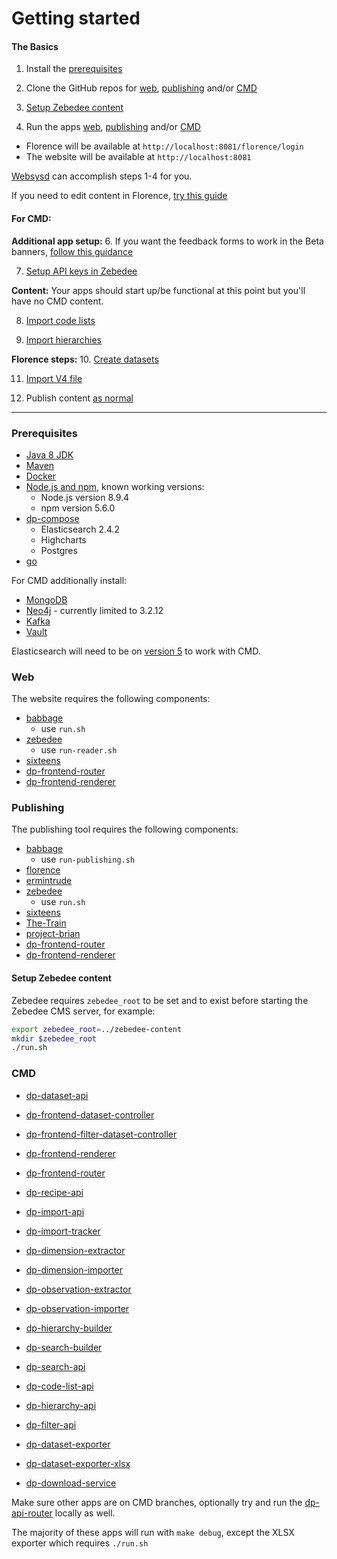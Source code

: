 Getting started
===============

#### The Basics

1. Install the [prerequisites](#prerequisites)

2. Clone the GitHub repos for [web](#web), [publishing](#publishing) and/or [CMD](#cmd)

3. [Setup Zebedee content](#setup-zebedee-content)

4. Run the apps [web](#web), [publishing](#publishing) and/or [CMD](#cmd)
  - Florence will be available at `http://localhost:8081/florence/login`
  - The website will be available at `http://localhost:8081`

[Websysd](https://github.com/ONSdigital/dp/tree/master/websysd) can accomplish steps 1-4 for you.

If you need to edit content in Florence, [try this guide](https://github.com/ONSdigital/florence/tree/cmd-develop/USAGE.md)

#### For CMD:

__Additional app setup:__
6. If you want the feedback forms to work in the Beta banners, [follow this guidance](https://github.com/ONSdigital/dp-frontend-dataset-controller#feedback-service)

7. [Setup API keys in Zebedee](https://github.com/ONSdigital/zebedee#service-authentication-with-zebedee)

__Content:__ Your apps should start up/be functional at this point but you'll have no CMD content.

8. [Import code lists](https://github.com/ONSdigital/dp-code-list-scripts#import-to-a-new-development-environment)

9. [Import hierarchies](https://github.com/ONSdigital/dp-hierarchy-builder#getting-started)

__Florence steps:__
10. [Create datasets](https://github.com/ONSdigital/florence/tree/cmd-develop/USAGE.md#create-a-cmd-dataset)

11. [Import V4 file](https://github.com/ONSdigital/florence/tree/cmd-develop/USAGE.md#import-a-v4-file)

12. Publish content [as normal](https://github.com/ONSdigital/florence/tree/cmd-develop/USAGE.md#publish-a-collection)

-----
### Prerequisites

* [Java 8 JDK](http://www.oracle.com/technetwork/java/javase/downloads/jdk8-downloads-2133151.html)
* [Maven](https://maven.apache.org/)
* [Docker](https://www.docker.com/products/overview)
* [Node.js and npm](https://nodejs.org/en/), known working versions:
  - Node.js version 8.9.4
  - npm version 5.6.0
* [dp-compose](https://github.com/ONSdigital/dp-compose)
  - Elasticsearch 2.4.2
  - Highcharts
  - Postgres
* [go](https://golang.org/doc/install)

For CMD additionally install:

* [MongoDB](https://docs.mongodb.com/manual/tutorial/install-mongodb-on-os-x/#install-mongodb-community-edition-with-homebrew)
* [Neo4j](https://neo4j.com/download-center/#releases) - currently limited to 3.2.12
* [Kafka](https://kafka.apache.org/quickstart)
* [Vault](https://www.vaultproject.io/intro/getting-started/install.html)

Elasticsearch will need to be on [version 5](https://www.elastic.co/guide/en/elasticsearch/reference/5.4/gs-installation.html) to work with CMD.

### Web

The website requires the following components:

* [babbage](https://github.com/ONSdigital/babbage)
  * use `run.sh`
* [zebedee](https://github.com/ONSdigital/zebedee)
  * use `run-reader.sh`
* [sixteens](https://github.com/ONSdigital/sixteens)
* [dp-frontend-router](https://github.com/ONSdigital/dp-frontend-router)
* [dp-frontend-renderer](https://github.com/ONSdigital/dp-frontend-renderer)

### Publishing

The publishing tool requires the following components:

* [babbage](https://github.com/ONSdigital/babbage)
  * use `run-publishing.sh`
* [florence](https://github.com/ONSdigital/florence)
* [ermintrude](https://github.com/ONSdigital/ermintrude)
* [zebedee](https://github.com/ONSdigital/zebedee)
  * use `run.sh`
* [sixteens](https://github.com/ONSdigital/sixteens)
* [The-Train](https://github.com/ONSdigital/The-Train)
* [project-brian](https://github.com/ONSdigital/project-brian)
* [dp-frontend-router](https://github.com/ONSdigital/dp-frontend-router)
* [dp-frontend-renderer](https://github.com/ONSdigital/dp-frontend-renderer)

#### Setup Zebedee content
Zebedee requires `zebedee_root` to be set and to exist before starting
the Zebedee CMS server, for example:

```bash
export zebedee_root=../zebedee-content
mkdir $zebedee_root
./run.sh
```

### CMD

* [dp-dataset-api](https://github.com/ONSdigital/dp-dataset-api)
* [dp-frontend-dataset-controller](https://github.com/ONSdigital/dp-frontend-dataset-controller)
* [dp-frontend-filter-dataset-controller](https://github.com/ONSdigital/dp-frontend-filter-dataset-controller)
* [dp-frontend-renderer](https://github.com/ONSdigital/dp-frontend-renderer)
* [dp-frontend-router](https://github.com/ONSdigital/dp-frontend-router)

* [dp-recipe-api](https://github.com/ONSdigital/dp-recipe-api)
* [dp-import-api](https://github.com/ONSdigital/dp-import-api)
* [dp-import-tracker](https://github.com/ONSdigital/dp-import-tracker)
* [dp-dimension-extractor](https://github.com/ONSdigital/dp-dimension-extractor)
* [dp-dimension-importer](https://github.com/ONSdigital/dp-dimension-importer)
* [dp-observation-extractor](https://github.com/ONSdigital/dp-observation-extractor)
* [dp-observation-importer](https://github.com/ONSdigital/dp-observation-importer)
* [dp-hierarchy-builder](https://github.com/ONSdigital/dp-hierarchy-builder)
* [dp-search-builder](https://github.com/ONSdigital/dp-search-builder)

* [dp-search-api](https://github.com/ONSdigital/dp-search-api)
* [dp-code-list-api](https://github.com/ONSdigital/dp-code-list-api)
* [dp-hierarchy-api](https://github.com/ONSdigital/dp-hierarchy-api)
* [dp-filter-api](https://github.com/ONSdigital/dp-filter-api)
* [dp-dataset-exporter](https://github.com/ONSdigital/dp-dataset-exporter)
* [dp-dataset-exporter-xlsx](https://github.com/ONSdigital/dp-dataset-exporter-xlsx)
* [dp-download-service](https://github.com/ONSdigital/dp-download-service)

Make sure other apps are on CMD branches, optionally try and run the [dp-api-router](https://github.com/ONSdigital/dp-api-router) locally as well.

The majority of these apps will run with `make debug`, except the XLSX exporter which requires `./run.sh`
